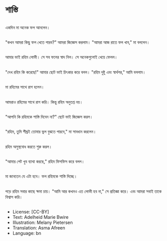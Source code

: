 # শাস্তি

##
একদিন মা অনেক ফল আনলেন।

##
"কখন আমরা কিছু ফল খেতে পারব?" আমরা জিজ্ঞেস করলাম। "আমরা আজ রাতে ফল খাব," মা বললেন।

##
আমার ভাই রহিম লোভী। সে সব ফলের স্বাদ নিল। সে অনেকগুলোই খেয়ে ফেলল।

##
"দেখ রহিম কি করেছে!" আমার ছোট ভাই চিৎকার করে বলল। "রহিম দুষ্টু এবং স্বার্থপর," আমি বললাম।

##
মা রহিমের সাথে রাগ হলেন।

##
আমরাও রহিমের সাথে রাগ করি। কিন্তু রহিম অনুতপ্ত নয়।

##
"আপনি কি রহিমকে শাস্তি দিবেন না?" ছোট ভাই জিজ্ঞেস করল।

##
"রহিম, তুমি শীঘ্রই তোমার ভুল বুঝতে পারবে," মা সাবধান করলেন।

##
রহিম অসুস্থবোধ করতে শুরু করল।

##
"আমার পেট খুব ব্যাথা করছে," রহিম ফিসফিস করে বলল।

##
মা জানতেন যে এটা হবে। ফল রহিমকে শাস্তি দিচ্ছে।

##
পড়ে রহিম সবার কাছে ক্ষমা চায়। "আমি আর কখনও এত লোভী হব না," সে প্রতিজ্ঞা করে। এবং আমরা সবাই তাকে বিশ্বাস করি।

##
* License: [CC-BY]
* Text: Adelheid Marie Bwire
* Illustration: Melany Pietersen
* Translation: Asma Afreen
* Language: bn
